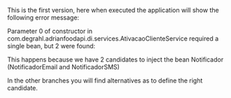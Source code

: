 This is the first version, here when executed the application will show the following error message:

Parameter 0 of constructor in com.degrahl.adrianfoodapi.di.services.AtivacaoClienteService required a single bean, but 2 were found:

This happens because we have 2 candidates to inject the bean Notificador (NotificadorEmail and NotificadorSMS)

In the other branches you will find alternatives as to define the right candidate.